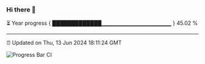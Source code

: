 ### Hi there 👋

⏳ Year progress { █████████████▁▁▁▁▁▁▁▁▁▁▁▁▁▁▁▁▁ } 45.02 %

---

⏰ Updated on Thu, 13 Jun 2024 18:11:24 GMT

![Progress Bar CI](https://github.com/Shyam-Makwana/GitHub-Actions-Demo/workflows/Progress%20Bar%20CI/badge.svg)
